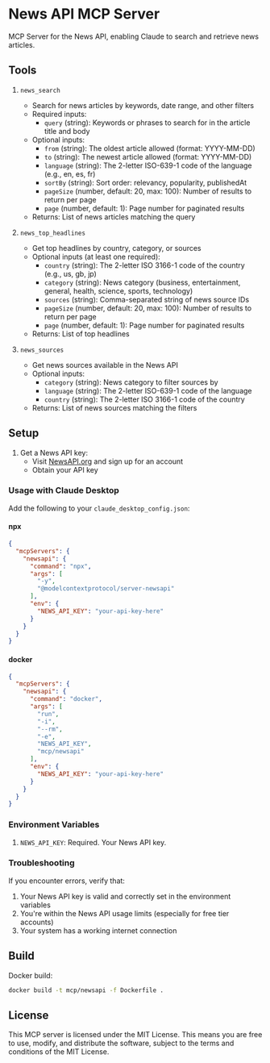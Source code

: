 # News API MCP Server

MCP Server for the News API, enabling Claude to search and retrieve news articles.

## Tools

1. `news_search`
   - Search for news articles by keywords, date range, and other filters
   - Required inputs:
     - `query` (string): Keywords or phrases to search for in the article title and body
   - Optional inputs:
     - `from` (string): The oldest article allowed (format: YYYY-MM-DD)
     - `to` (string): The newest article allowed (format: YYYY-MM-DD)
     - `language` (string): The 2-letter ISO-639-1 code of the language (e.g., en, es, fr)
     - `sortBy` (string): Sort order: relevancy, popularity, publishedAt
     - `pageSize` (number, default: 20, max: 100): Number of results to return per page
     - `page` (number, default: 1): Page number for paginated results
   - Returns: List of news articles matching the query

2. `news_top_headlines`
   - Get top headlines by country, category, or sources
   - Optional inputs (at least one required):
     - `country` (string): The 2-letter ISO 3166-1 code of the country (e.g., us, gb, jp)
     - `category` (string): News category (business, entertainment, general, health, science, sports, technology)
     - `sources` (string): Comma-separated string of news source IDs
     - `pageSize` (number, default: 20, max: 100): Number of results to return per page
     - `page` (number, default: 1): Page number for paginated results
   - Returns: List of top headlines

3. `news_sources`
   - Get news sources available in the News API
   - Optional inputs:
     - `category` (string): News category to filter sources by
     - `language` (string): The 2-letter ISO-639-1 code of the language
     - `country` (string): The 2-letter ISO 3166-1 code of the country
   - Returns: List of news sources matching the filters

## Setup

1. Get a News API key:
   - Visit [NewsAPI.org](https://newsapi.org/) and sign up for an account
   - Obtain your API key

### Usage with Claude Desktop

Add the following to your `claude_desktop_config.json`:

#### npx

```json
{
  "mcpServers": {
    "newsapi": {
      "command": "npx",
      "args": [
        "-y",
        "@modelcontextprotocol/server-newsapi"
      ],
      "env": {
        "NEWS_API_KEY": "your-api-key-here"
      }
    }
  }
}
```

#### docker

```json
{
  "mcpServers": {
    "newsapi": {
      "command": "docker",
      "args": [
        "run",
        "-i",
        "--rm",
        "-e",
        "NEWS_API_KEY",
        "mcp/newsapi"
      ],
      "env": {
        "NEWS_API_KEY": "your-api-key-here"
      }
    }
  }
}
```

### Environment Variables

1. `NEWS_API_KEY`: Required. Your News API key.

### Troubleshooting

If you encounter errors, verify that:
1. Your News API key is valid and correctly set in the environment variables
2. You're within the News API usage limits (especially for free tier accounts)
3. Your system has a working internet connection

## Build

Docker build:

```bash
docker build -t mcp/newsapi -f Dockerfile .
```

## License

This MCP server is licensed under the MIT License. This means you are free to use, modify, and distribute the software, subject to the terms and conditions of the MIT License.